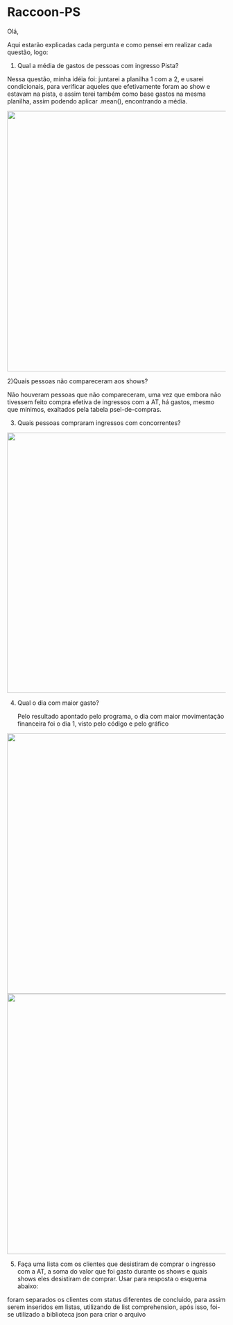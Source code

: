 # Raccoon-PS

Olá,

Aqui estarão explicadas cada pergunta e como pensei em realizar cada questão, logo:


1) Qual a média de gastos de pessoas com ingresso Pista?

  Nessa questão, minha idéia foi: juntarei a planilha 1 com a 2, e usarei condicionais, para verificar aqueles que efetivamente foram ao show e estavam na pista, e assim terei também como base gastos na mesma planilha, assim podendo aplicar .mean(), encontrando a média.


<div align="center">
<img src="https://user-images.githubusercontent.com/87606621/172720747-2b5e0d9c-8e5f-4be3-91f8-43f5eabf9bae.PNG" width="600px" />
</div>


2)Quais pessoas não compareceram aos shows?

  Não houveram pessoas que não compareceram, uma vez que embora não tivessem feito compra efetiva de ingressos com a AT, há gastos, mesmo que mínimos, exaltados pela tabela psel-de-compras.
  
3) Quais pessoas compraram ingressos com concorrentes?
    
    <div align="center">
<img src="https://user-images.githubusercontent.com/87606621/172722207-553754d5-26a3-4371-a482-7b5dd962501b.PNG" width="600px" />
</div>
    
 4) Qual o dia com maior gasto?

    Pelo resultado apontado pelo programa, o dia com maior movimentação financeira foi o dia 1, visto pelo código e pelo gráfico
    
     <div align="center">
<img src="https://user-images.githubusercontent.com/87606621/172722500-8444e0d1-30af-4e2a-b914-a8319016afc2.PNG" width="600px" /><br>
<img src="https://user-images.githubusercontent.com/87606621/172722490-5579b256-6418-473f-870e-fdeb27713353.PNG" width="600px" />
</div>


    

 5) Faça uma lista com os clientes que desistiram de comprar o ingresso com a AT, a soma do valor que foi gasto durante os shows e quais shows eles desistiram de
comprar. Usar para resposta o esquema abaixo:

  foram separados os clientes com status diferentes de concluido, para assim serem inseridos em listas, utilizando de list comprehension, após isso, foi-se utilizado a biblioteca json para criar o arquivo
